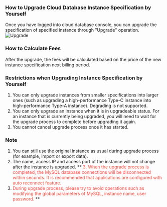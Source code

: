 ### How to Upgrade Cloud Database Instance Specification by Yourself
Once you have logged into cloud database console, you can upgrade the specification of specified instance through "Upgrade" operation.
![Upgrade][image-1]

### How to Calculate Fees
After the upgrade, the fees will be calculated based on the price of the new instance specification next billing period.

### Restrictions when Upgrading Instance Specification by Yourself
1. You can only upgrade instances from smaller specifications into larger ones (such as upgrading a high-performance Type-C instance into high-performance Type-A instance). Degrading is not supported.
2. You can only upgrade an instance when it is in upgradeable status. For an instance that is currently being upgraded, you will need to wait for the upgrade process to complete before upgrading it again.
3. You cannot cancel upgrade process once it has started.

### Note
1. You can still use the original instance as usual during upgrade process (for example, import or export data).
2. The name, access IP and access port of the instance will not change after the instance is upgraded.
\*\* <font color="#FE4C40">3. When the upgrade process is completed, the MySQL database connections will be disconnected within seconds. It is recommended that applications are configured with auto reconnect feature.
4. During upgrade process, please try to avoid operations such as modifying the global parameters of MySQL, instance name, user password. </font> \*\*

[image-1]:	//mccdn.qcloud.com/static/img/d7b59861436817bcc9a0be795c49b1ec/image.png
